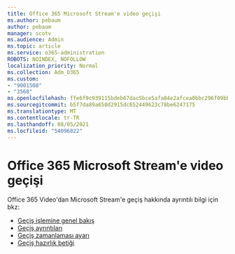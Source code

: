 ```yaml
---
title: Office 365 Microsoft Stream'e video geçişi
ms.author: pebaum
author: pebaum
manager: scotv
ms.audience: Admin
ms.topic: article
ms.service: o365-administration
ROBOTS: NOINDEX, NOFOLLOW
localization_priority: Normal
ms.collection: Adm_O365
ms.custom:
- "9001508"
- "3568"
ms.openlocfilehash: ffe6f9c939115bdeb67dac5bce5afa84e2afcea0bbc296f09bbe7b15eebf282d
ms.sourcegitcommit: b5f7da89a650d2915dc652449623c78be6247175
ms.translationtype: MT
ms.contentlocale: tr-TR
ms.lasthandoff: 08/05/2021
ms.locfileid: "54096822"
---
```

# <a name="office-365-video-transition-to-microsoft-stream"></a>Office 365 Microsoft Stream'e video geçişi

Office 365 Video'dan Microsoft Stream'e geçiş hakkında ayrıntılı bilgi için bkz:

- [Geçiş işlemine genel bakış](https://docs.microsoft.com/stream/migrate-from-office-365)
- [Geçiş ayrıntıları](https://docs.microsoft.com/stream/migration-experience)
- [Geçiş zamanlaması ayarı](https://docs.microsoft.com/stream/migration-o365video-timing-setting)
- [Geçiş hazırlık betiği](https://docs.microsoft.com/stream/migration-o365video-prep)
